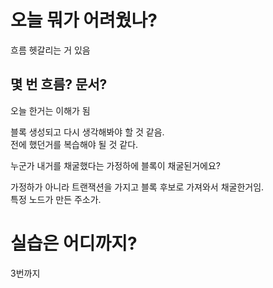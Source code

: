 # 오늘 뭐가 어려웠나?

흐름 헷갈리는 거 있음

## 몇 번 흐름? 문서?

오늘 한거는 이해가 됨

블록 생성되고 다시 생각해봐야 할 것 같음.  
전에 했던거를 복습해야 될 것 같다.

누군가 내거를 채굴했다는 가정하에 블록이 채굴된거에요?

가정하가 아니라 트랜잭션을 가지고 블록 후보로 가져와서 채굴한거임.  
특정 노드가 만든 주소가.

# 실습은 어디까지?

3번까지
